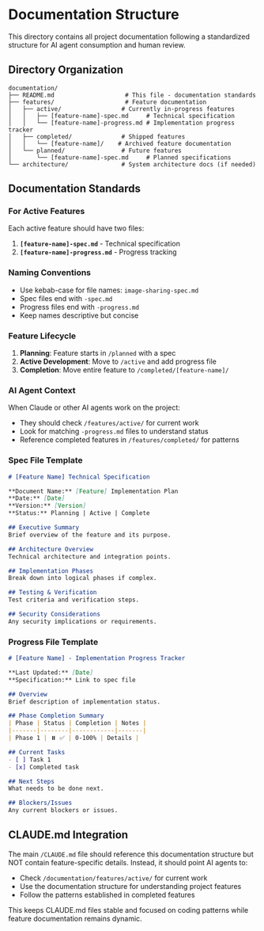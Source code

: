 # Documentation Structure

This directory contains all project documentation following a standardized structure for AI agent consumption and human review.

## Directory Organization

```
documentation/
├── README.md                    # This file - documentation standards
├── features/                    # Feature documentation
│   ├── active/                 # Currently in-progress features
│   │   ├── [feature-name]-spec.md     # Technical specification
│   │   └── [feature-name]-progress.md # Implementation progress tracker
│   ├── completed/              # Shipped features
│   │   └── [feature-name]/    # Archived feature documentation
│   └── planned/                # Future features
│       └── [feature-name]-spec.md     # Planned specifications
└── architecture/               # System architecture docs (if needed)
```

## Documentation Standards

### For Active Features

Each active feature should have two files:
1. **`[feature-name]-spec.md`** - Technical specification
2. **`[feature-name]-progress.md`** - Progress tracking

### Naming Conventions

- Use kebab-case for file names: `image-sharing-spec.md`
- Spec files end with `-spec.md`
- Progress files end with `-progress.md`
- Keep names descriptive but concise

### Feature Lifecycle

1. **Planning**: Feature starts in `/planned` with a spec
2. **Active Development**: Move to `/active` and add progress file
3. **Completion**: Move entire feature to `/completed/[feature-name]/`

### AI Agent Context

When Claude or other AI agents work on the project:
- They should check `/features/active/` for current work
- Look for matching `-progress.md` files to understand status
- Reference completed features in `/features/completed/` for patterns

### Spec File Template

```markdown
# [Feature Name] Technical Specification

**Document Name:** [Feature] Implementation Plan  
**Date:** [Date]  
**Version:** [Version]  
**Status:** Planning | Active | Complete

## Executive Summary
Brief overview of the feature and its purpose.

## Architecture Overview
Technical architecture and integration points.

## Implementation Phases
Break down into logical phases if complex.

## Testing & Verification
Test criteria and verification steps.

## Security Considerations
Any security implications or requirements.
```

### Progress File Template

```markdown
# [Feature Name] - Implementation Progress Tracker

**Last Updated:** [Date]  
**Specification:** Link to spec file

## Overview
Brief description of implementation status.

## Phase Completion Summary
| Phase | Status | Completion | Notes |
|-------|--------|------------|-------|
| Phase 1 | ⏸️ ✅ | 0-100% | Details |

## Current Tasks
- [ ] Task 1
- [x] Completed task

## Next Steps
What needs to be done next.

## Blockers/Issues
Any current blockers or issues.
```

## CLAUDE.md Integration

The main `/CLAUDE.md` file should reference this documentation structure but NOT contain feature-specific details. Instead, it should point AI agents to:
- Check `/documentation/features/active/` for current work
- Use the documentation structure for understanding project features
- Follow the patterns established in completed features

This keeps CLAUDE.md files stable and focused on coding patterns while feature documentation remains dynamic.